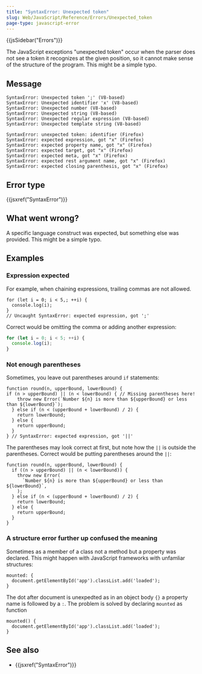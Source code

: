 ```yaml
---
title: "SyntaxError: Unexpected token"
slug: Web/JavaScript/Reference/Errors/Unexpected_token
page-type: javascript-error
---
```


{{jsSidebar("Errors")}}

The JavaScript exceptions "unexpected token" occur when the parser does not see a token it recognizes at the given position, so it cannot make sense of the structure of the program. This might be a simple typo.

## Message

```plain
SyntaxError: Unexpected token ';' (V8-based)
SyntaxError: Unexpected identifier 'x' (V8-based)
SyntaxError: Unexpected number (V8-based)
SyntaxError: Unexpected string (V8-based)
SyntaxError: Unexpected regular expression (V8-based)
SyntaxError: Unexpected template string (V8-based)

SyntaxError: unexpected token: identifier (Firefox)
SyntaxError: expected expression, got "x" (Firefox)
SyntaxError: expected property name, got "x" (Firefox)
SyntaxError: expected target, got "x" (Firefox)
SyntaxError: expected meta, got "x" (Firefox)
SyntaxError: expected rest argument name, got "x" (Firefox)
SyntaxError: expected closing parenthesis, got "x" (Firefox)
```

## Error type

{{jsxref("SyntaxError")}}

## What went wrong?

A specific language construct was expected, but something else was provided. This might
be a simple typo.

## Examples

### Expression expected

For example, when chaining expressions, trailing commas are not allowed.

```js-nolint example-bad
for (let i = 0; i < 5,; ++i) {
  console.log(i);
}
// Uncaught SyntaxError: expected expression, got ';'
```

Correct would be omitting the comma or adding another expression:

```js example-good
for (let i = 0; i < 5; ++i) {
  console.log(i);
}
```

### Not enough parentheses

Sometimes, you leave out parentheses around `if` statements:

```js-nolint example-bad
function round(n, upperBound, lowerBound) {
if (n > upperBound) || (n < lowerBound) { // Missing parentheses here!
    throw new Error(`Number ${n} is more than ${upperBound} or less than ${lowerBound}`);
  } else if (n < (upperBound + lowerBound) / 2) {
    return lowerBound;
  } else {
    return upperBound;
  }
} // SyntaxError: expected expression, got '||'
```

The parentheses may look correct at first, but note how the `||` is outside the
parentheses. Correct would be putting parentheses around the `||`:

```js-nolint example-good
function round(n, upperBound, lowerBound) {
  if ((n > upperBound) || (n < lowerBound)) {
    throw new Error(
      `Number ${n} is more than ${upperBound} or less than ${lowerBound}`,
    );
  } else if (n < (upperBound + lowerBound) / 2) {
    return lowerBound;
  } else {
    return upperBound;
  }
}
```

### A structure error further up confused the meaning

Sometimes as a member of a class not a method but a property was declared. This might happen with JavaScript frameworks with unfamliar structures:

```js-noling example-bad
mounted: {
  document.getElementById('app').classList.add('loaded');
}
```

The dot after document is unexpedted as in an object body `{}` a property name is followed by a `:`. The problem is solved by declaring `mounted` as function

```js-nolint example-good
mounted() {
  document.getElementById('app').classList.add('loaded');
}
```

## See also

- {{jsxref("SyntaxError")}}
